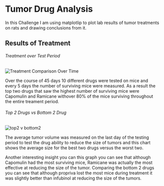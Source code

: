 # Tumor Drug Analysis
In this Challenge I am using matplotlip to plot lab results of tumor treatments on rats and drawing conclusions from it.




## Results of Treatment

###### Treatment over Test Period
![Treatment Comparison Over Time](https://github.com/samuelokunola326/Tumor_Drug_Analysis/blob/master/Images/TOT.png)

Over the course of 45 days 10 different drugs were tested on mice and every 5 days the number of surviving mice were measured. As a result the top two drugs that saw the highest number of surviving mice were Capomulin and Ramicane withover 80% of the mice surviving throughout the entire treament period.

###### Top 2 Drugs vs Bottom 2 Drug
![top2 v bottom2](https://github.com/samuelokunola326/Tumor_Drug_Analysis/blob/master/Images/bloxplot.PNG)

The average tumor volume was measured on the last day of the testing period to test the drug ability to reduce the size of tumors and this chart shows the average size for the best two drugs versus the worst two. 

Another interesting insight you can this graph you can see that although Capomulin had the most surviving mice, Ramicane was actually the most effective at reducing the size of the tumor. Comparing the bottom 2 drugs you can see that although propriva lost the most mice during treatment it was slightly better than infubinol at reducing the size of the tumors.